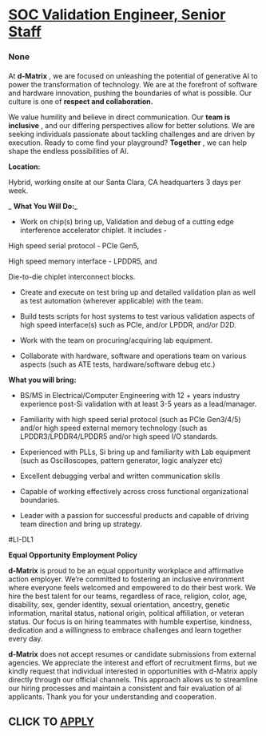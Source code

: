# [SOC Validation Engineer, Senior Staff ](https://www.remotewlb.com/apply/soc-validation-engineer-senior-staff)  
### None  
####  

At **d-Matrix** , we are focused on unleashing the potential of generative AI to power the transformation of technology. We are at the forefront of software and hardware innovation, pushing the boundaries of what is possible. Our culture is one of **respect and collaboration.**

We value humility and believe in direct communication. Our **team is inclusive** , and our differing perspectives allow for better solutions. We are seeking individuals passionate about tackling challenges and are driven by execution. Ready to come find your playground? **Together** , we can help shape the endless possibilities of AI.

**Location:**

Hybrid, working onsite at our Santa Clara, CA headquarters 3 days per week.

 _ **What You Will Do:**_

  * Work on chip(s) bring up, Validation and debug of a cutting edge interference accelerator chiplet. It includes - 

High speed serial protocol - PCIe Gen5,

High speed memory interface - LPDDR5, and

Die-to-die chiplet interconnect blocks.

  * Create and execute on test bring up and detailed validation plan as well as test automation (wherever applicable) with the team. 

  * Build tests scripts for host systems to test various validation aspects of high speed interface(s) such as PCIe, and/or LPDDR, and/or D2D. 

  * Work with the team on procuring/acquiring lab equipment. 

  * Collaborate with hardware, software and operations team on various aspects (such as ATE tests, hardware/software debug etc.)

**What you will bring:**

  * BS/MS in Electrical/Computer Engineering with 12 + years industry experience post-Si validation with at least 3-5 years as a lead/manager. 

  * Familiarity with high speed serial protocol (such as PCIe Gen3/4/5) and/or high speed external memory technology (such as LPDDR3/LPDDR4/LPDDR5 and/or high speed I/O standards. 

  * Experienced with PLLs, Si bring up and familiarity with Lab equipment (such as Oscilloscopes, pattern generator, logic analyzer etc)

  * Excellent debugging verbal and written communication skills 

  * Capable of working effectively across cross functional organizational boundaries. 

  * Leader with a passion for successful products and capable of driving team direction and bring up strategy. 

#LI-DL1

 **Equal Opportunity Employment Policy**

 **d-Matrix** is proud to be an equal opportunity workplace and affirmative action employer. We’re committed to fostering an inclusive environment where everyone feels welcomed and empowered to do their best work. We hire the best talent for our teams, regardless of race, religion, color, age, disability, sex, gender identity, sexual orientation, ancestry, genetic information, marital status, national origin, political affiliation, or veteran status. Our focus is on hiring teammates with humble expertise, kindness, dedication and a willingness to embrace challenges and learn together every day.

 **d-Matrix** does not accept resumes or candidate submissions from external agencies. We appreciate the interest and effort of recruitment firms, but we kindly request that individual interested in opportunities with d-Matrix apply directly through our official channels. This approach allows us to streamline our hiring processes and maintain a consistent and fair evaluation of al applicants. Thank you for your understanding and cooperation.

  
## CLICK TO [APPLY](https://www.remotewlb.com/apply/soc-validation-engineer-senior-staff)

